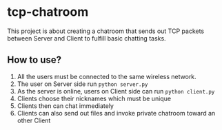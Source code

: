 # tcp-chatroom
This project is about creating a chatroom that sends out TCP packets between Server and Client to fulfill basic chatting tasks.

## How to use?
1. All the users must be connected to the same wireless network.
2. The user on Server side run `python server.py`
3. As the server is online, users on Client side can run `python client.py`
4. Clients choose their nicknames which must be unique
5. Clients then can chat immediately
6. Clients can also send out files and invoke private chatroom toward an other Client
